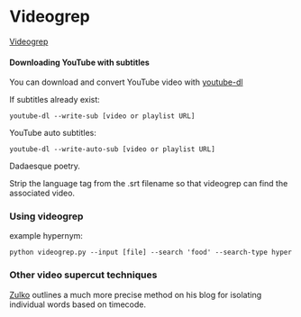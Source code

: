 # Videogrep

[Videogrep](https://github.com/antiboredom/videogrep)

#### Downloading YouTube with subtitles

You can download and convert YouTube video with [youtube-dl](https://github.com/rg3/youtube-dl/blob/master/README.md#readme)

If subtitles already exist:

    youtube-dl --write-sub [video or playlist URL]

YouTube auto subtitles:

    youtube-dl --write-auto-sub [video or playlist URL]

Dadaesque poetry.

Strip the language tag from the .srt filename so that videogrep can find the associated video.

### Using videogrep

example hypernym: 

    python videogrep.py --input [file] --search 'food' --search-type hyper

### Other video supercut techniques

[Zulko](http://zulko.github.io/blog/2014/06/21/some-more-videogreping-with-python/) outlines a much more precise method on his blog for isolating individual words based on timecode.
